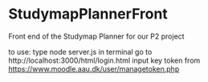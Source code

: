 # StudymapPlannerFront
Front end of the Studymap Planner for our P2 project


to use:
    type node server.js in terminal
    go to http://localhost:3000/html/login.html
    input key token from https://www.moodle.aau.dk/user/managetoken.php 
